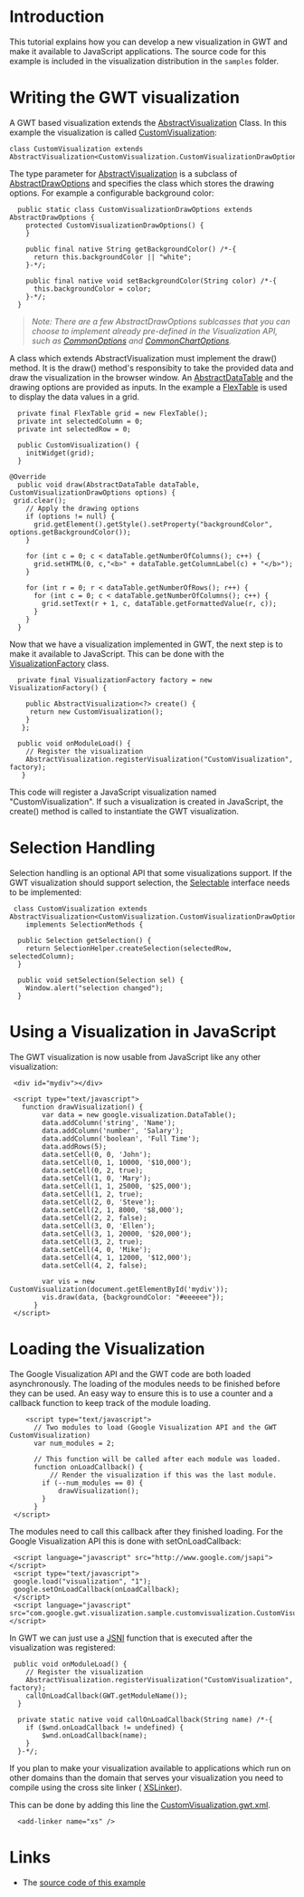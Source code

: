 # Introduction #

This tutorial explains how you can develop a new visualization in GWT and make it available to JavaScript applications.   The source code for this example is included in the visualization distribution in the `samples` folder.

# Writing the GWT visualization #

A GWT based visualization extends the [AbstractVisualization](http://gwt-google-apis.googlecode.com/svn/javadoc/visualization/1.0/com/google/gwt/visualization/client/AbstractVisualization.html) Class. In this example the visualization is called [CustomVisualization](http://code.google.com/p/gwt-google-apis/source/browse/trunk/visualization/samples/customvisualization/src/com/google/gwt/visualization/sample/customvisualization/client/CustomVisualization.java):

```
class CustomVisualization extends AbstractVisualization<CustomVisualization.CustomVisualizationDrawOptions> 
```

The type parameter for [AbstractVisualization](http://gwt-google-apis.googlecode.com/svn/javadoc/visualization/1.0/com/google/gwt/visualization/client/AbstractVisualization.html) is a subclass of [AbstractDrawOptions](http://gwt-google-apis.googlecode.com/svn/javadoc/visualization/1.0/com/google/gwt/visualization/client/AbstractDrawOptions.html) and specifies the class which stores the drawing options.  For example a configurable background color:

```
  public static class CustomVisualizationDrawOptions extends AbstractDrawOptions {
    protected CustomVisualizationDrawOptions() {
    }
    
    public final native String getBackgroundColor() /*-{
      return this.backgroundColor || "white";
    }-*/;
    
    public final native void setBackgroundColor(String color) /*-{
      this.backgroundColor = color;
    }-*/;
  }
```

> _Note: There are a few AbstractDrawOptions sublcasses that you can choose to implement already pre-defined in the Visualization API, such as [CommonOptions](http://gwt-google-apis.googlecode.com/svn/javadoc/visualization/1.0/com/google/gwt/visualization/client/CommonOptions.html) and [CommonChartOptions](http://gwt-google-apis.googlecode.com/svn/javadoc/visualization/1.0/com/google/gwt/visualization/client/CommonChartOptions.html)._

A class which extends AbstractVisualization must implement the draw() method.  It is the draw() method's responsibity to take the provided data and draw the visualization in the browser window.  An [AbstractDataTable](http://gwt-google-apis.googlecode.com/svn/javadoc/visualization/1.0/com/google/gwt/visualization/client/AbstractDataTable.html) and the drawing options are provided as inputs. In the example a [FlexTable](http://google-web-toolkit.googlecode.com/svn/javadoc/1.5/com/google/gwt/user/client/ui/FlexTable.html) is used to display the data values in a grid.

```
  private final FlexTable grid = new FlexTable();
  private int selectedColumn = 0;
  private int selectedRow = 0;
  
  public CustomVisualization() {
    initWidget(grid);
  }

@Override
  public void draw(AbstractDataTable dataTable, CustomVisualizationDrawOptions options) {
 grid.clear();
    // Apply the drawing options
    if (options != null) {
      grid.getElement().getStyle().setProperty("backgroundColor", options.getBackgroundColor());
    }
         
    for (int c = 0; c < dataTable.getNumberOfColumns(); c++) {
      grid.setHTML(0, c,"<b>" + dataTable.getColumnLabel(c) + "</b>");
    }
    
    for (int r = 0; r < dataTable.getNumberOfRows(); r++) {
      for (int c = 0; c < dataTable.getNumberOfColumns(); c++) {
        grid.setText(r + 1, c, dataTable.getFormattedValue(r, c));
      } 
    }
  }
```

Now that we have a visualization implemented in GWT, the next step is to make it available to JavaScript. This can be done with the [VisualizationFactory](http://gwt-google-apis.googlecode.com/svn/javadoc/visualization/1.0/com/google/gwt/visualization/client/AbstractVisualization.VisualizationFactory.html) class.

```
  private final VisualizationFactory factory = new VisualizationFactory() {
    
    public AbstractVisualization<?> create() {
     return new CustomVisualization();
    }
   };
   
  public void onModuleLoad() {
    // Register the visualization
    AbstractVisualization.registerVisualization("CustomVisualization", factory);
   }
```

This code will register a JavaScript visualization named "CustomVisualization". If such a visualization is created in JavaScript, the create() method is called to instantiate the GWT visualization.

# Selection Handling #

Selection handling is an optional API that some visualizations support. If the GWT visualization should support selection, the [Selectable](http://gwt-google-apis.googlecode.com/svn/javadoc/visualization/1.0/com/google/gwt/visualization/client/Selectable.html) interface needs to be implemented:

```
 class CustomVisualization extends AbstractVisualization<CustomVisualization.CustomVisualizationDrawOptions> 
    implements SelectionMethods {

  public Selection getSelection() {
    return SelectionHelper.createSelection(selectedRow, selectedColumn);
  }

  public void setSelection(Selection sel) {
    Window.alert("selection changed");
  }

```

# Using a Visualization in JavaScript #
The GWT visualization is now usable from JavaScript like any other visualization:

```
 <div id="mydiv"></div>
 
 <script type="text/javascript">
   function drawVisualization() {
        var data = new google.visualization.DataTable();
        data.addColumn('string', 'Name');
        data.addColumn('number', 'Salary');
        data.addColumn('boolean', 'Full Time');
        data.addRows(5);
        data.setCell(0, 0, 'John');
        data.setCell(0, 1, 10000, '$10,000');
        data.setCell(0, 2, true);
        data.setCell(1, 0, 'Mary');
        data.setCell(1, 1, 25000, '$25,000');
        data.setCell(1, 2, true);
        data.setCell(2, 0, 'Steve');
        data.setCell(2, 1, 8000, '$8,000');
        data.setCell(2, 2, false);
        data.setCell(3, 0, 'Ellen');
        data.setCell(3, 1, 20000, '$20,000');
        data.setCell(3, 2, true);
        data.setCell(4, 0, 'Mike');
        data.setCell(4, 1, 12000, '$12,000');
        data.setCell(4, 2, false);

        var vis = new CustomVisualization(document.getElementById('mydiv'));
        vis.draw(data, {backgroundColor: "#eeeeee"});
      }
 </script>
```

# Loading the Visualization #

<a href='Hidden comment: 
TODO (zundel): This might change based on our AJAXLoader class.
'></a>
The Google Visualization API and the GWT code are both loaded asynchronously.  The loading of the modules needs to be finished before they can be used. An easy way to ensure this is to use a counter and a callback function to keep track of the module loading.

```
    <script type="text/javascript">
      // Two modules to load (Google Visualization API and the GWT CustomVisualization)
      var num_modules = 2;
      
      // This function will be called after each module was loaded.
      function onLoadCallback() {
    	  // Render the visualization if this was the last module.
        if (--num_modules == 0) { 
        	drawVisualization();   
        }
      }
 </script>
```

The modules need to call this callback after they finished loading. For the Google Visualization API this is done with setOnLoadCallback:

```
 <script language="javascript" src="http://www.google.com/jsapi"></script>
 <script type="text/javascript">
 google.load("visualization", "1");
 google.setOnLoadCallback(onLoadCallback);
 </script>
 <script language="javascript" src="com.google.gwt.visualization.sample.customvisualization.CustomVisualization.nocache.js"></script>
```

In GWT we can just use a [JSNI](http://code.google.com/webtoolkit/doc/latest/DevGuideCodingBasicsJSNI.html) function that is executed after the visualization was registered:

```
 public void onModuleLoad() {
    // Register the visualization
    AbstractVisualization.registerVisualization("CustomVisualization", factory);
    callOnLoadCallback(GWT.getModuleName());
  }

  private static native void callOnLoadCallback(String name) /*-{
    if ($wnd.onLoadCallback != undefined) {
    	$wnd.onLoadCallback(name);
    } 
  }-*/;
```

If you plan to make your visualization available to applications which run on other domains than the domain that serves your visualization you need to compile using the cross site linker ( [XSLinker](http://code.google.com/webtoolkit/doc/latest/DevGuideOrganizingProjects.html#DevGuideModuleXml)).

This can be done by adding this line the [CustomVisualization.gwt.xml](http://code.google.com/p/gwt-google-apis/source/browse/trunk/visualization/samples/customvisualization/src/com/google/gwt/visualization/sample/customvisualization/CustomVisualization.gwt.xml).

```
  <add-linker name="xs" />
```

# Links #
  * The [source code of this example](http://code.google.com/p/gwt-google-apis/source/browse/trunk/visualization/samples/customvisualization/src/com/google/gwt/visualization/customvisualization/)